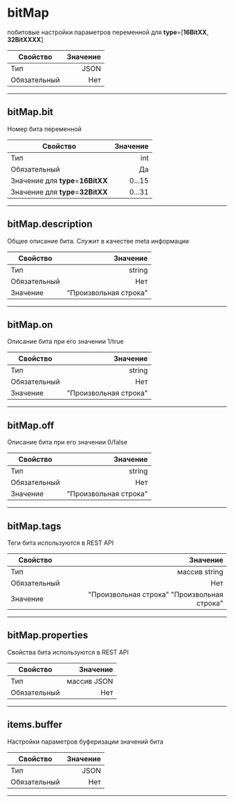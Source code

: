 # bitMap

побитовые настройки параметров  переменной для **type**=[**16BitXX**, **32BitXXXX**]

|Свойство|Значение|
|----|---:|
|Тип|JSON|
|Обязательный|Нет|

----

## bitMap.bit

Номер бита переменной

|Свойство|Значение|
|----|---:|
|Тип|int|
|Обязательный|Да|
|Значение для **type**=**16BitXX**|0...15|
|Значение для **type**=**32BitXX**|0...31|

----

## bitMap.description

Общее описание бита.  Служит в качестве meta информации

|Свойство|Значение|
|----|---:|
|Тип|string|
|Обязательный|Нет|
|Значение|"Произвольная строка"|

----

## bitMap.on

Описание бита при его значении 1/true

|Свойство|Значение|
|----|---:|
|Тип|string|
|Обязательный|Нет|
|Значение|"Произвольная строка"|

----

## bitMap.off

Описание бита при его значении 0/false

|Свойство|Значение|
|----|---:|
|Тип|string|
|Обязательный|Нет|
|Значение|"Произвольная строка"|

----

## bitMap.tags

Теги бита используются в  REST API

|Свойство|Значение|
|----|---:|
|Тип|массив string|
|Обязательный|Нет|
|Значение|"Произвольная строка" "Произвольная строка"|

----

## bitMap.properties

Свойства бита используются в  REST API

|Свойство|Значение|
|----|---:|
|Тип|массив JSON|
|Обязательный|Нет|

----

## items.buffer

Настройки параметров буферизации значений бита

|Свойство|Значение|
|----|---:|
|Тип|JSON|
|Обязательный|Нет|

----

